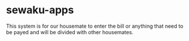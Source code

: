 # sewaku-apps
This system is for our housemate to enter the bill or anything that need to be payed and will be divided with other housemates.
